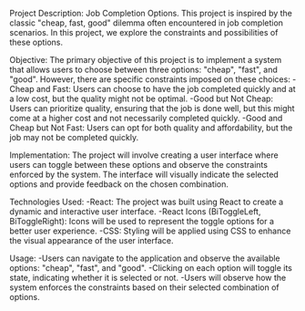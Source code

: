 Project Description: Job Completion Options.
  This project is inspired by the classic "cheap, fast, good" dilemma often encountered in job completion scenarios. In this project, we explore the constraints and possibilities of these options.

Objective:
  The primary objective of this project is to implement a system that allows users to choose between three options: "cheap", "fast", and "good". However, there are specific constraints imposed on these choices:
-Cheap and Fast: Users can choose to have the job completed quickly and at a low cost, but the quality might not be optimal.
-Good but Not Cheap: Users can prioritize quality, ensuring that the job is done well, but this might come at a higher cost and not necessarily completed quickly.
-Good and Cheap but Not Fast: Users can opt for both quality and affordability, but the job may not be completed quickly.

Implementation:
  The project will involve creating a user interface where users can toggle between these options and observe the constraints enforced by the system. The interface will visually indicate the selected options and provide feedback on the chosen combination.

Technologies Used:
-React: The project was built using React to create a dynamic and interactive user interface.
-React Icons (BiToggleLeft, BiToggleRight): Icons will be used to represent the toggle options for a better user experience.
-CSS: Styling will be applied using CSS to enhance the visual appearance of the user interface.

Usage:
-Users can navigate to the application and observe the available options: "cheap", "fast", and "good".
-Clicking on each option will toggle its state, indicating whether it is selected or not.
-Users will observe how the system enforces the constraints based on their selected combination of options.
